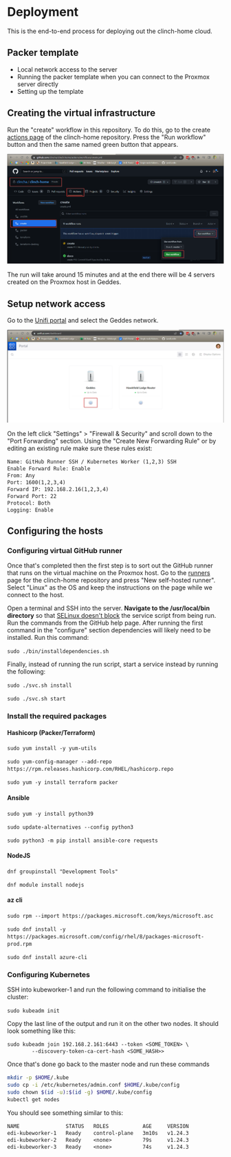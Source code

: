 # Deployment

This is the end-to-end process for deploying out the clinch-home cloud.

## Packer template

[//]: # (TODO)

- Local network access to the server
- Running the packer template when you can connect to the Proxmox server directly
- Setting up the template

## Creating the virtual infrastructure

Run the "create" workflow in this repository. To do this, go to the create [actions page](https://github.com/clincha/clinch-home/actions/workflows/create.yml) of the clinch-home repository. Press the "Run workflow" button and then the same named green button that appears.

![clinch-home-create-workflow.png](images/deployment/clinch-home-create-workflow.png)

The run will take around 15 minutes and at the end there will be 4 servers created on the Proxmox host in Geddes. 

## Setup network access

Go to the [Unifi portal](https://unifi.ui.com/dashboard) and select the Geddes network.

![clinch-home-unifi-dashboard.png](images/deployment/clinch-home-unifi-dashboard.png)

On the left click "Settings" > "Firewall & Security" and scroll down to the "Port Forwarding" section. Using the "Create New Forwarding Rule" or by editing an existing rule make sure these rules exist:

```text
Name: GitHub Runner SSH / Kubernetes Worker (1,2,3) SSH
Enable Forward Rule: Enable
From: Any
Port: 1600(1,2,3,4)
Forward IP: 192.168.2.16(1,2,3,4)
Forward Port: 22
Protocol: Both
Logging: Enable
```

## Configuring the hosts

### Configuring virtual GitHub runner

Once that's completed then the first step is to sort out the GitHub runner that runs on the virtual machine on the Proxmox host. Go to the [runners](https://github.com/clincha/clinch-home/settings/actions/runners) page for the clinch-home repository and press "New self-hosted runner". Select "Linux" as the OS and keep the instructions on the page while we connect to the host.

Open a terminal and SSH into the server. **Navigate to the /usr/local/bin directory** so that [SELinux doesn't block](https://serverfault.com/questions/957084/failed-at-step-exec-spawning-permission-denied) the service script from being run. Run the commands from the GitHub help page. After running the first command in the "configure" section dependencies will likely need to be installed. Run this command:

`sudo ./bin/installdependencies.sh`

Finally, instead of running the run script, start a service instead by running the following:

`sudo ./svc.sh install`

`sudo ./svc.sh start`

### Install the required packages

#### Hashicorp (Packer/Terraform)

`sudo yum install -y yum-utils`

`sudo yum-config-manager --add-repo https://rpm.releases.hashicorp.com/RHEL/hashicorp.repo`

`sudo yum -y install terraform packer`

#### Ansible

`sudo yum -y install python39`

`sudo update-alternatives --config python3`

`sudo python3 -m pip install ansible-core requests`

#### NodeJS

`dnf groupinstall "Development Tools"`

`dnf module install nodejs`

#### az cli

`sudo rpm --import https://packages.microsoft.com/keys/microsoft.asc`

`sudo dnf install -y https://packages.microsoft.com/config/rhel/8/packages-microsoft-prod.rpm`

`sudo dnf install azure-cli`

### Configuring Kubernetes

SSH into kubeworker-1 and run the following command to initialise the cluster:

`sudo kubeadm init`

Copy the last line of the output and run it on the other two nodes. It should look something like this:

```text
sudo kubeadm join 192.168.2.161:6443 --token <SOME_TOKEN> \
        --discovery-token-ca-cert-hash <SOME_HASH>>
```

Once that's done go back to the master node and run these commands

```bash
mkdir -p $HOME/.kube
sudo cp -i /etc/kubernetes/admin.conf $HOME/.kube/config
sudo chown $(id -u):$(id -g) $HOME/.kube/config
kubectl get nodes
```

You should see something similar to this:

```text
NAME               STATUS   ROLES           AGE     VERSION
edi-kubeworker-1   Ready    control-plane   3m10s   v1.24.3
edi-kubeworker-2   Ready    <none>          79s     v1.24.3
edi-kubeworker-3   Ready    <none>          74s     v1.24.3
```
